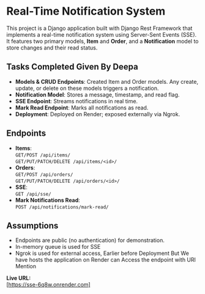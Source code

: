 # Real-Time Notification System

This project is a Django application built with Django Rest Framework that implements a real-time notification system using Server-Sent Events (SSE). It features two primary models, **Item** and **Order**, and a **Notification** model to store changes and their read status.

## Tasks Completed Given By Deepa
- **Models & CRUD Endpoints**: Created Item and Order models. Any create, update, or delete on these models triggers a notification.
- **Notification Model**: Stores a message, timestamp, and read flag.
- **SSE Endpoint**: Streams notifications in real time.
- **Mark Read Endpoint**: Marks all notifications as read.
- **Deployment**: Deployed on Render; exposed externally via Ngrok.

## Endpoints
- **Items**:  
  `GET/POST /api/items/`  
  `GET/PUT/PATCH/DELETE /api/items/<id>/`
- **Orders**:  
  `GET/POST /api/orders/`  
  `GET/PUT/PATCH/DELETE /api/orders/<id>/`
- **SSE**:  
  `GET /api/sse/`
- **Mark Notifications Read**:  
  `POST /api/notifications/mark-read/`

## Assumptions
- Endpoints are public (no authentication) for demonstration.
- In-memory queue is used for SSE
- Ngrok is used for external access, Earlier before Deployment  But We have hosts the application on Render can Access the endpoint with URl Mention 

**Live URL:**  
[https://sse-6q8w.onrender.com]